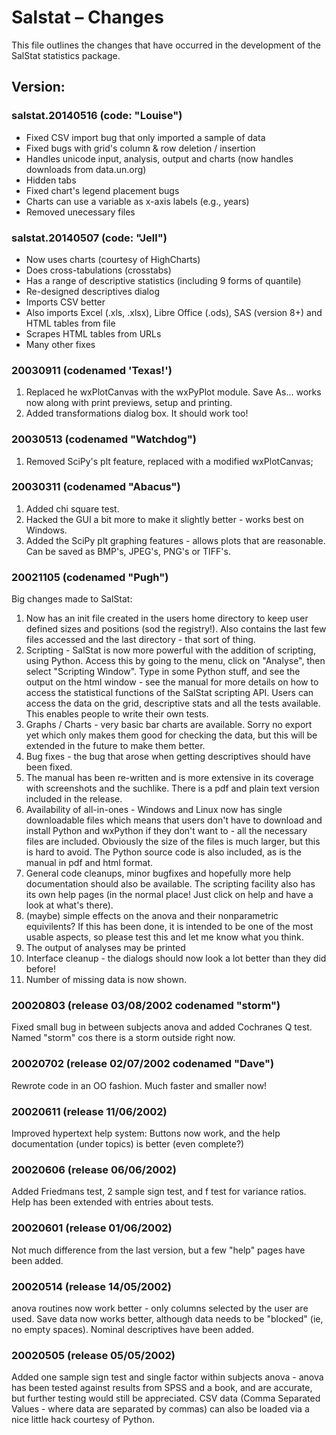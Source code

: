 # Salstat – Changes

This file outlines the changes that have occurred in the development of the SalStat statistics package.

## Version:

### salstat.20140516 (code: "Louise")

* Fixed CSV import bug that only imported a sample of data
* Fixed bugs with grid's column & row deletion / insertion
* Handles unicode input, analysis, output and charts (now handles downloads from data.un.org)
* Hidden tabs
* Fixed chart's legend placement bugs
* Charts can use a variable as x-axis labels (e.g., years)
* Removed unecessary files

### salstat.20140507 (code: "Jell")

* Now uses charts (courtesy of HighCharts)
* Does cross-tabulations (crosstabs)
* Has a range of descriptive statistics (including 9 forms of quantile)
* Re-designed descriptives dialog
* Imports CSV better
* Also imports Excel (.xls, .xlsx), Libre Office (.ods), SAS (version 8+) and HTML tables from file
* Scrapes HTML tables from URLs
* Many other fixes

### 20030911 (codenamed 'Texas!')

1. Replaced he wxPlotCanvas with the wxPyPlot module. Save As... works now along with print previews, setup and printing.
2. Added transformations dialog box. It should work too!

### 20030513 (codenamed "Watchdog")

1. Removed SciPy's plt feature, replaced with a modified wxPlotCanvas;

### 20030311 (codenamed "Abacus")

1. Added chi square test.
2. Hacked the GUI a bit more to make it slightly better - works best on Windows.
3. Added the SciPy plt graphing features - allows plots that are reasonable. Can be saved as BMP's, JPEG's, PNG's or TIFF's.

### 20021105 (codenamed "Pugh")

Big changes made to SalStat:
1. Now has an init file created in the users home directory to keep user defined sizes and positions (sod the registry!). Also contains the last few files accessed and the last directory - that sort of thing.
2. Scripting - SalStat is now more powerful with the addition of scripting, using Python. Access this by going to the menu, click on "Analyse", then select "Scripting Window". Type in some Python stuff, and see the output on the html window - see the manual for more details on how to access the statistical functions of the SalStat scripting API. Users can access the data on the grid, descriptive stats and all the tests available. This enables people to write their own tests.
3. Graphs / Charts - very basic bar charts are available. Sorry no export yet which only makes them good for checking the data, but this will be extended in the future to make them better.
4. Bug fixes - the bug that arose when getting descriptives should have been fixed.
5. The manual has been re-written and is more extensive in its coverage with screenshots and the suchlike. There is a pdf and plain text version included in the release.
6. Availability of all-in-ones - Windows and Linux now has single downloadable files which means that users don't have to download and install Python and wxPython if they don't want to - all the necessary files are included. Obviously the size of the files is much larger, but this is hard to avoid. The Python source code is also included, as is the manual in pdf and html format.
7. General code cleanups, minor bugfixes and hopefully more help documentation should also be available. The scripting facility also has its own help pages (in the normal place! Just click on help and have a look at what's there).
8. (maybe) simple effects on the anova and their nonparametric equivilents? If this has been done, it is intended to be one of the most usable aspects, so please test this and let me know what you think.
9. The output of analyses may be printed
10. Interface cleanup - the dialogs should now look a lot better than they did before!
11. Number of missing data is now shown.

### 20020803 (release 03/08/2002 codenamed "storm")

Fixed small bug in between subjects anova and added Cochranes Q test. Named
"storm" cos there is a storm outside right now.

### 20020702 (release 02/07/2002 codenamed "Dave")

Rewrote code in an OO fashion. Much faster and smaller now!

### 20020611 (release 11/06/2002)

Improved hypertext help system: Buttons now work, and the help documentation
(under topics) is better (even complete?)

### 20020606 (release 06/06/2002)

Added Friedmans test, 2 sample sign test, and f test for variance ratios. Help
has been extended with entries about tests.

### 20020601 (release 01/06/2002)

Not much difference from the last version, but a few "help" pages have been added.

### 20020514 (release 14/05/2002)

anova routines now work better - only columns selected by the user are used. Save data now works better, although data needs to be "blocked" (ie, no empty spaces). Nominal descriptives have been added.

### 20020505 (release 05/05/2002)

Added one sample sign test and single factor within subjects anova - anova has been tested against results from SPSS and a book, and are accurate, but further testing would still be appreciated. CSV data (Comma Separated Values - where data are separated by commas) can also be loaded via a nice little hack courtesy of Python.

